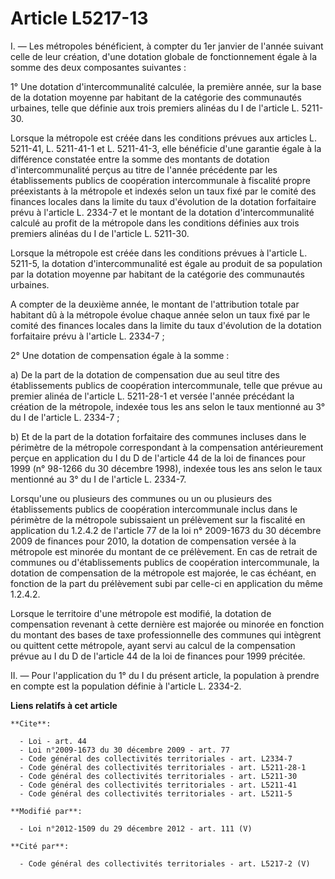 # Article L5217-13

I. ― Les métropoles bénéficient, à compter du 1er janvier de l'année suivant celle de leur création, d'une dotation globale
de fonctionnement égale à la somme des deux composantes suivantes : 

1° Une dotation d'intercommunalité calculée, la première année, sur la base de la dotation moyenne par habitant de la
catégorie des communautés urbaines, telle que définie aux trois premiers alinéas du I de l'article L. 5211-30. 

Lorsque la métropole est créée dans les conditions prévues aux articles L. 5211-41, L. 5211-41-1 et L. 5211-41-3, elle
bénéficie d'une garantie égale à la différence constatée entre la somme des montants de dotation d'intercommunalité perçus au
titre de l'année précédente par les établissements publics de coopération intercommunale à fiscalité propre préexistants à la
métropole et indexés selon un taux fixé par le comité des finances locales dans la limite du taux d'évolution de la dotation
forfaitaire prévu à l'article L. 2334-7 et le montant de la dotation d'intercommunalité calculé au profit de la métropole
dans les conditions définies aux trois premiers alinéas du I de l'article L. 5211-30. 

Lorsque la métropole est créée dans les conditions prévues à l'article L. 5211-5, la dotation d'intercommunalité est égale au
produit de sa population par la dotation moyenne par habitant de la catégorie des communautés urbaines.

A compter de la deuxième année, le montant de l'attribution totale par habitant dû à la métropole évolue chaque année selon
un taux fixé par le comité des finances locales dans la limite du taux d'évolution de la dotation forfaitaire prévu à
l'article L. 2334-7 ; 

2° Une dotation de compensation égale à la somme : 

a) De la part de la dotation de compensation due au seul titre des établissements publics de coopération intercommunale,
telle que prévue au premier alinéa de l'article L. 5211-28-1 et versée l'année précédant la création de la métropole, indexée
tous les ans selon le taux mentionné au 3° du I de l'article L. 2334-7 ; 

b) Et de la part de la dotation forfaitaire des communes incluses dans le périmètre de la métropole correspondant à la
compensation antérieurement perçue en application du I du D de l'article 44 de la loi de finances pour 1999 (n° 98-1266 du 30
décembre 1998), indexée tous les ans selon le taux mentionné au 3° du I de l'article L. 2334-7. 

Lorsqu'une ou plusieurs des communes ou un ou plusieurs des établissements publics de coopération intercommunale inclus dans
le périmètre de la métropole subissaient un prélèvement sur la fiscalité en application du 1.2.4.2 de l'article 77 de la loi
n° 2009-1673 du 30 décembre 2009 de finances pour 2010, la dotation de compensation versée à la métropole est minorée du
montant de ce prélèvement. En cas de retrait de communes ou d'établissements publics de coopération intercommunale, la
dotation de compensation de la métropole est majorée, le cas échéant, en fonction de la part du prélèvement subi par celle-ci
en application du même 1.2.4.2. 

Lorsque le territoire d'une métropole est modifié, la dotation de compensation revenant à cette dernière est majorée ou
minorée en fonction du montant des bases de taxe professionnelle des communes qui intègrent ou quittent cette métropole,
ayant servi au calcul de la compensation prévue au I du D de l'article 44 de la loi de finances pour 1999 précitée. 

II. ― Pour l'application du 1° du I du présent article, la population à prendre en compte est la population définie à
l'article L. 2334-2.

**Liens relatifs à cet article**

	**Cite**:

	  - Loi - art. 44
	  - Loi n°2009-1673 du 30 décembre 2009 - art. 77
	  - Code général des collectivités territoriales - art. L2334-7
	  - Code général des collectivités territoriales - art. L5211-28-1
	  - Code général des collectivités territoriales - art. L5211-30
	  - Code général des collectivités territoriales - art. L5211-41
	  - Code général des collectivités territoriales - art. L5211-5

	**Modifié par**:

	  - Loi n°2012-1509 du 29 décembre 2012 - art. 111 (V)

	**Cité par**:

	  - Code général des collectivités territoriales - art. L5217-2 (V)
